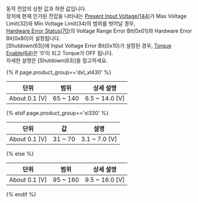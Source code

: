 동작 전압의 상한 값과 하한 값입니다.  
장치에 현재 인가된 전압을 나타내는 [Present Input Voltage(144)](#present-input-voltage144)가 Max Voltage Limit(32)와 Min Voltage Limit(34)의 범위를 벗어날 경우,  
[Hardware Error Status(70)](#hardware-error-status70)의 Voltage Range Error Bit(0x01)와 Hardware Error Bit(0x80)이 설정됩니다.  
[Shutdown(63)]에 Input Voltage Error Bit(0x10)가 설정된 경우, [Torque Enable(64)](#torque-enable64)은 ‘0’이 되고 Torque가 OFF 됩니다.  
자세한 설명은 [Shutdown(63)]을 참고하세요.

{% if page.product_group=='dxl_xl430' %}

|     단위      |   범위   |   상세 설명    |
|:-------------:|:--------:|:--------------:|
| About 0.1 [V] | 65 ~ 140 | 6.5 ~ 14.0 [V] |

{% elsif page.product_group=='xl330' %}

|     단위      |   값    |     설명      |
|:-------------:|:-------:|:-------------:|
| About 0.1 [V] | 31 ~ 70 | 3.1 ~ 7.0 [V] |

{% else %}

|     단위      |   범위   |   상세 설명    |
|:-------------:|:--------:|:--------------:|
| About 0.1 [V] | 95 ~ 160 | 9.5 ~ 16.0 [V] |

{% endif %}
